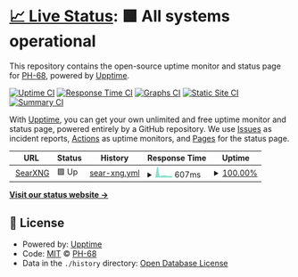 # [📈 Live Status](https://status.poyi.tk): <!--live status--> **🟩 All systems operational**

This repository contains the open-source uptime monitor and status page for [PH-68](https://status.poyi.tk), powered by [Upptime](https://github.com/upptime/upptime).

[![Uptime CI](https://github.com/PH-68/upptime/workflows/Uptime%20CI/badge.svg)](https://github.com/PH-68/upptime/actions?query=workflow%3A%22Uptime+CI%22)
[![Response Time CI](https://github.com/PH-68/upptime/workflows/Response%20Time%20CI/badge.svg)](https://github.com/PH-68/upptime/actions?query=workflow%3A%22Response+Time+CI%22)
[![Graphs CI](https://github.com/PH-68/upptime/workflows/Graphs%20CI/badge.svg)](https://github.com/PH-68/upptime/actions?query=workflow%3A%22Graphs+CI%22)
[![Static Site CI](https://github.com/PH-68/upptime/workflows/Static%20Site%20CI/badge.svg)](https://github.com/PH-68/upptime/actions?query=workflow%3A%22Static+Site+CI%22)
[![Summary CI](https://github.com/PH-68/upptime/workflows/Summary%20CI/badge.svg)](https://github.com/PH-68/upptime/actions?query=workflow%3A%22Summary+CI%22)

With [Upptime](https://upptime.js.org), you can get your own unlimited and free uptime monitor and status page, powered entirely by a GitHub repository. We use [Issues](https://github.com/PH-68/upptime/issues) as incident reports, [Actions](https://github.com/PH-68/upptime/actions) as uptime monitors, and [Pages](https://status.poyi.tk) for the status page.

<!--start: status pages-->
<!-- This summary is generated by Upptime (https://github.com/upptime/upptime) -->
<!-- Do not edit this manually, your changes will be overwritten -->
<!-- prettier-ignore -->
| URL | Status | History | Response Time | Uptime |
| --- | ------ | ------- | ------------- | ------ |
| <img alt="" src="https://icons.duckduckgo.com/ip3/searxng.poyi.tk.ico" height="13"> [SearXNG](https://searxng.poyi.tk) | 🟩 Up | [sear-xng.yml](https://github.com/PH-68/upptime/commits/HEAD/history/sear-xng.yml) | <details><summary><img alt="Response time graph" src="./graphs/sear-xng/response-time-week.png" height="20"> 607ms</summary><br><a href="https://status.poyi.tk/history/sear-xng"><img alt="Response time 901" src="https://img.shields.io/endpoint?url=https%3A%2F%2Fraw.githubusercontent.com%2FPH-68%2Fupptime%2FHEAD%2Fapi%2Fsear-xng%2Fresponse-time.json"></a><br><a href="https://status.poyi.tk/history/sear-xng"><img alt="24-hour response time 498" src="https://img.shields.io/endpoint?url=https%3A%2F%2Fraw.githubusercontent.com%2FPH-68%2Fupptime%2FHEAD%2Fapi%2Fsear-xng%2Fresponse-time-day.json"></a><br><a href="https://status.poyi.tk/history/sear-xng"><img alt="7-day response time 607" src="https://img.shields.io/endpoint?url=https%3A%2F%2Fraw.githubusercontent.com%2FPH-68%2Fupptime%2FHEAD%2Fapi%2Fsear-xng%2Fresponse-time-week.json"></a><br><a href="https://status.poyi.tk/history/sear-xng"><img alt="30-day response time 901" src="https://img.shields.io/endpoint?url=https%3A%2F%2Fraw.githubusercontent.com%2FPH-68%2Fupptime%2FHEAD%2Fapi%2Fsear-xng%2Fresponse-time-month.json"></a><br><a href="https://status.poyi.tk/history/sear-xng"><img alt="1-year response time 901" src="https://img.shields.io/endpoint?url=https%3A%2F%2Fraw.githubusercontent.com%2FPH-68%2Fupptime%2FHEAD%2Fapi%2Fsear-xng%2Fresponse-time-year.json"></a></details> | <details><summary><a href="https://status.poyi.tk/history/sear-xng">100.00%</a></summary><a href="https://status.poyi.tk/history/sear-xng"><img alt="All-time uptime 99.27%" src="https://img.shields.io/endpoint?url=https%3A%2F%2Fraw.githubusercontent.com%2FPH-68%2Fupptime%2FHEAD%2Fapi%2Fsear-xng%2Fuptime.json"></a><br><a href="https://status.poyi.tk/history/sear-xng"><img alt="24-hour uptime 100.00%" src="https://img.shields.io/endpoint?url=https%3A%2F%2Fraw.githubusercontent.com%2FPH-68%2Fupptime%2FHEAD%2Fapi%2Fsear-xng%2Fuptime-day.json"></a><br><a href="https://status.poyi.tk/history/sear-xng"><img alt="7-day uptime 100.00%" src="https://img.shields.io/endpoint?url=https%3A%2F%2Fraw.githubusercontent.com%2FPH-68%2Fupptime%2FHEAD%2Fapi%2Fsear-xng%2Fuptime-week.json"></a><br><a href="https://status.poyi.tk/history/sear-xng"><img alt="30-day uptime 99.27%" src="https://img.shields.io/endpoint?url=https%3A%2F%2Fraw.githubusercontent.com%2FPH-68%2Fupptime%2FHEAD%2Fapi%2Fsear-xng%2Fuptime-month.json"></a><br><a href="https://status.poyi.tk/history/sear-xng"><img alt="1-year uptime 99.27%" src="https://img.shields.io/endpoint?url=https%3A%2F%2Fraw.githubusercontent.com%2FPH-68%2Fupptime%2FHEAD%2Fapi%2Fsear-xng%2Fuptime-year.json"></a></details>

<!--end: status pages-->

[**Visit our status website →**](https://status.poyi.tk)

## 📄 License

- Powered by: [Upptime](https://github.com/upptime/upptime)
- Code: [MIT](./LICENSE) © [PH-68](https://status.poyi.tk)
- Data in the `./history` directory: [Open Database License](https://opendatacommons.org/licenses/odbl/1-0/)
